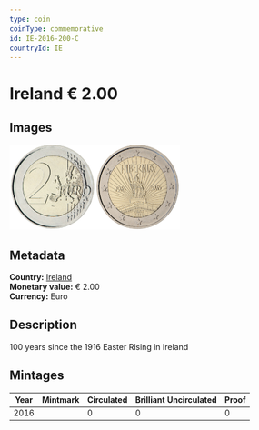 ```yaml
---
type: coin
coinType: commemorative
id: IE-2016-200-C
countryId: IE
---
```


# Ireland € 2.00

## Images

<img src="../../Images/common-2007-200.png" height="150" alt="Front image"><img src="Images/IE-2016-200.png" height="150" alt="Back image">

## Metadata

**Country:** [Ireland](../../Countries/Ireland/index.md)\
**Monetary value:** € 2.00\
**Currency:** Euro

## Description
100 years since the 1916 Easter Rising in Ireland

## Mintages

| Year | Mintmark | Circulated | Brilliant Uncirculated | Proof |
| ---- | -------- | ---------- | ---------------------- | ----- |
| 2016 | | 0 | 0 | 0 |
